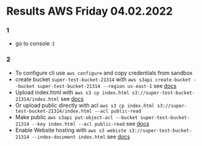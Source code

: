 # Results AWS Friday 04.02.2022

### 1
- go to console :) 

### 2
- To configure cli use `aws configure` and copy credentials from sandbox
- create bucket `super-test-bucket-21314` with `aws s3api create-bucket --bucket super-test-bucket-21314 --region us-east-1` see [docs](https://docs.aws.amazon.com/cli/latest/reference/s3api/create-bucket.html)
- Upload index.html with `aws s3 cp index.html s3://super-test-bucket-21314/index.html` see [docs](https://docs.aws.amazon.com/cli/latest/reference/s3/cp.html)
- Or upload public directly with acl `aws s3 cp index.html s3://super-test-bucket-21314/index.html --acl public-read`
- Make public `aws s3api put-object-acl --bucket super-test-bucket-21314 --key index.html --acl public-read` see [docs](https://docs.aws.amazon.com/cli/latest/reference/s3api/put-object-acl.html)
- Enable Website hosting with `aws s3 webiste s3://super-test-bucket-21314 --index-document index.html` see [docs](https://docs.aws.amazon.com/cli/latest/reference/s3/website.html)
